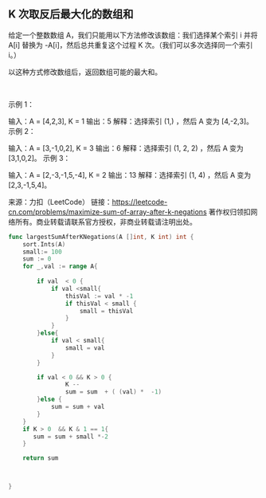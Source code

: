 ## K 次取反后最大化的数组和
给定一个整数数组 A，我们只能用以下方法修改该数组：我们选择某个索引 i 并将 A[i] 替换为 -A[i]，然后总共重复这个过程 K 次。（我们可以多次选择同一个索引 i。）

以这种方式修改数组后，返回数组可能的最大和。

 

示例 1：

输入：A = [4,2,3], K = 1
输出：5
解释：选择索引 (1,) ，然后 A 变为 [4,-2,3]。
示例 2：

输入：A = [3,-1,0,2], K = 3
输出：6
解释：选择索引 (1, 2, 2) ，然后 A 变为 [3,1,0,2]。
示例 3：

输入：A = [2,-3,-1,5,-4], K = 2
输出：13
解释：选择索引 (1, 4) ，然后 A 变为 [2,3,-1,5,4]。

来源：力扣（LeetCode）
链接：https://leetcode-cn.com/problems/maximize-sum-of-array-after-k-negations
著作权归领扣网络所有。商业转载请联系官方授权，非商业转载请注明出处。

```go
func largestSumAfterKNegations(A []int, K int) int {
    sort.Ints(A)
    small:= 100
    sum := 0
    for _,val := range A{
        
        if val  < 0 {
            if val <small{
                thisVal := val * -1
                if thisVal < small {
                    small = thisVal
                }
            }
        }else{
            if val < small{
                small = val
            }
        }

        if val < 0 && K > 0 {        
                K --
                sum = sum  + ( (val) *  -1)
        }else {
            sum = sum + val
        }
    }
    if K > 0  && K & 1 == 1{
       sum = sum + small *-2 
    }

    return sum



}
```
